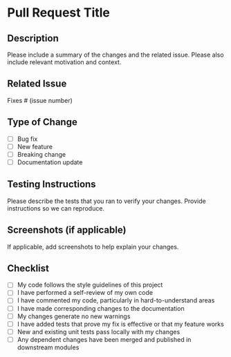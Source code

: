 # Pull Request Title

## Description
Please include a summary of the changes and the related issue. Please also include relevant motivation and context.

## Related Issue
Fixes # (issue number)

## Type of Change
- [ ] Bug fix
- [ ] New feature
- [ ] Breaking change
- [ ] Documentation update

## Testing Instructions
Please describe the tests that you ran to verify your changes. Provide instructions so we can reproduce.

## Screenshots (if applicable)
If applicable, add screenshots to help explain your changes.

## Checklist
- [ ] My code follows the style guidelines of this project
- [ ] I have performed a self-review of my own code
- [ ] I have commented my code, particularly in hard-to-understand areas
- [ ] I have made corresponding changes to the documentation
- [ ] My changes generate no new warnings
- [ ] I have added tests that prove my fix is effective or that my feature works
- [ ] New and existing unit tests pass locally with my changes
- [ ] Any dependent changes have been merged and published in downstream modules
